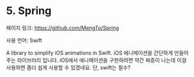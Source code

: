 # 5. Spring

페이지 링크: https://github.com/MengTo/Spring

사용 언어: Swift

A library to simplify iOS animations in Swift.
iOS 에니메이션을 간단하게 만들어주는 라이브러리 입니다. iOS에서 에니메이션을 구현하려면 약간 짜증이 나는데 이걸 사용하면 좀더 쉽게 사용할 수 있겠네요. 단, swift는 필수? 

